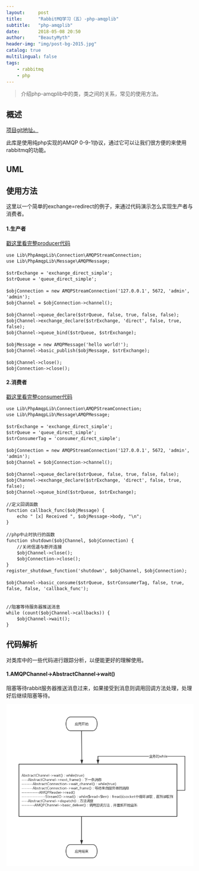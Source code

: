 ```yaml
---
layout:     post
title:      "RabbitMQ学习（五）-php-amqplib"
subtitle:   "php-amqplib"
date:       2018-05-08 20:50
author:     "BeautyMyth"
header-img: "img/post-bg-2015.jpg"
catalog: true
multilingual: false
tags:
    - rabbitmq
    - php
---
```


> 介绍php-amqplib中的类，类之间的关系，常见的使用方法。

## 概述

[项目git地址。](https://github.com/php-amqplib/php-amqplib)

此库是使用纯php实现的AMQP 0-9-1协议，通过它可以让我们很方便的来使用rabbitmq的功能。

## UML

## 使用方法

这里以一个简单的exchange=redirect的例子，来通过代码演示怎么实现生产者与消费者。

#### 1.生产者

[戳这里看完整producer代码](https://github.com/beautymyth/rabbitmq-study/blob/master/direct_simple_producer.php)

```linux
use Lib\PhpAmqpLib\Connection\AMQPStreamConnection;
use Lib\PhpAmqpLib\Message\AMQPMessage;

$strExchange = 'exchange_direct_simple';
$strQueue = 'queue_direct_simple';

$objConnection = new AMQPStreamConnection('127.0.0.1', 5672, 'admin', 'admin');
$objChannel = $objConnection->channel();

$objChannel->queue_declare($strQueue, false, true, false, false);
$objChannel->exchange_declare($strExchange, 'direct', false, true, false);
$objChannel->queue_bind($strQueue, $strExchange);

$objMessage = new AMQPMessage('hello world!');
$objChannel->basic_publish($objMessage, $strExchange);

$objChannel->close();
$objConnection->close();
```

#### 2.消费者

[戳这里看完整consumer代码](https://github.com/beautymyth/rabbitmq-study/blob/master/direct_simple_consumer.php)

```linux
use Lib\PhpAmqpLib\Connection\AMQPStreamConnection;
use Lib\PhpAmqpLib\Message\AMQPMessage;

$strExchange = 'exchange_direct_simple';
$strQueue = 'queue_direct_simple';
$strConsumerTag = 'consumer_direct_simple';

$objConnection = new AMQPStreamConnection('127.0.0.1', 5672, 'admin', 'admin');
$objChannel = $objConnection->channel();

$objChannel->queue_declare($strQueue, false, true, false, false);
$objChannel->exchange_declare($strExchange, 'direct', false, true, false);
$objChannel->queue_bind($strQueue, $strExchange);

//定义回调函数
function callback_func($objMessage) {
    echo " [x] Received ", $objMessage->body, "\n";
}

//php中止时执行的函数
function shutdown($objChannel, $objConnection) {
    //关闭信道与断开连接
    $objChannel->close();
    $objConnection->close();
}
register_shutdown_function('shutdown', $objChannel, $objConnection);

$objChannel->basic_consume($strQueue, $strConsumerTag, false, true, false, false, 'callback_func');


//阻塞等待服务器推送消息
while (count($objChannel->callbacks)) {
    $objChannel->wait();
}

```

## 代码解析

对类库中的一些代码进行跟踪分析，以便能更好的理解使用。

#### 1.AMQPChannel->AbstractChannel->wait()

阻塞等待rabbit服务器推送消息过来，如果接受到消息则调用回调方法处理，处理好后继续阻塞等待。

![image](https://github.com/xuanxuan2016/xuanxuan2016.github.io/blob/master/img/2018-05-08-6-rabbitmq-study-php-amqplib/AMQPChannel-_AbstractChannel-_wait.png?raw=true)
